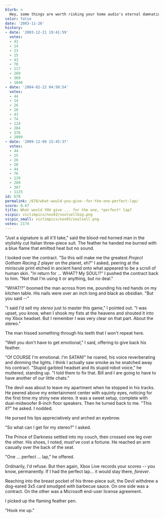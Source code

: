 ```yaml
---
blurb: >
  Hey, some things are worth risking your home audio's eternal damnation for.
color: false
date: '2003-11-26'
history:
- date: '2003-12-21 19:41:59'
  votes:
  - 42
  - 14
  - 23
  - 15
  - 43
  - 70
  - 117
  - 269
  - 369
  - 1040
- date: '2004-02-22 04:50:54'
  votes:
  - 44
  - 14
  - 26
  - 18
  - 43
  - 74
  - 124
  - 284
  - 376
  - 1099
- date: '2009-12-09 15:45:37'
  votes:
  - 44
  - 15
  - 26
  - 20
  - 44
  - 76
  - 129
  - 289
  - 387
  - 1125
id: 678
permalink: /678/what-would-you-give--for-the-one-perfect-lap/
score: 8.67
title: What would YOU give ... for the one, *perfect* lap?
vicpic: victimpics/nov03/soulsellbig.png
vicpic_small: victimpics/nov03/soulsell.png
votes: 2174
---
```


"Just a signature is all it'll take," said the blood-red horned man in
the stylishly cut Italian three-piece suit. The feather he handed me
burned with a blue flame that emitted heat but no sound.

I looked over the contract. "So this will make me the greatest *Project
Gotham Racing 2* player on the planet, eh?" I asked, peering at the
miniscule print etched in ancient hand onto what appeared to be a scroll
of human skin. "In return for ... WHAT? My SOUL!?" I pushed the contract
back to him. "Not that I'm using it or anything, but no deal."

"WHAT!?" boomed the man across from me, pounding his red hands on my
kitchen table. His nails were over an inch long and black as obsidian.
"But you said --"

"I said I'd sell my *stereo* just to master this game," I pointed out.
"I was upset, you know, when I shook my fists at the heavens and shouted
it into my Xbox headset. But I remember I was very clear on that part.
About the stereo."

The man hissed something through his teeth that I won't repeat here.

"Well you don't have to get emotional," I said, offering to give back
his feather.

"Of COURSE I'm emotional. I'm SATAN!" he roared, his voice reverberating
and dimming the lights. I think I actually saw smoke as he snatched away
his contract. "Stupid garbled headset and its stupid robot voice," he
muttered, standing up. "I told them to fix that. Bill and I are going to
have to have another of our little chats."

The devil was about to leave my apartment when he stopped in his tracks.
He peered above my entertainment center with squinty eyes, noticing for
the first time my shiny new stereo. It was a sweet setup, complete with
dual-midwoofer 8-inch floor speakers. Then he turned back to me. "This
it?" he asked. I nodded.

He pursed his lips appreciatively and arched an eyebrow.

"So what can I get for my stereo?" I asked.

The Prince of Darkness settled into my couch, then crossed one leg over
the other. His shoes, I noted, must've cost a fortune. He reached an arm
casually over the back of the seat.

"One ... perfect ... lap," he offered.

Ordinarily, I'd refuse. But then again, Xbox Live records your scores --
you know, permanently. If I had the perfect lap... it would stay there,
*forever*.

Reaching into the breast pocket of his three-piece suit, the Devil
withdrew a dog-eared 3x5 card smudged with barbecue sauce. On one side
was a contract. On the other was a Microsoft end-user license agreement.

I picked up the flaming feather pen.

"Hook me up."